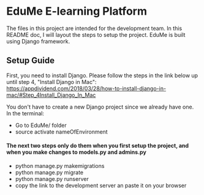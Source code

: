 # EduMe E-learning Platform
The files in this project are intended for the development team. In this README doc, I will layout the steps to setup the project. EduMe is built using Django framework.

## Setup Guide
First, you need to install Django. Please follow the steps in the link below up until step 4, "Install Django in Mac":
https://appdividend.com/2018/03/28/how-to-install-django-in-mac/#Step_4Install_Django_In_Mac

You don't have to create a new Django project since we already have one. In the terminal:
- Go to EduMe/ folder 
- source activate nameOfEnvironment
#### The next two steps only do them when you first setup the project, and when you make changes to models.py and admins.py
- python manage.py makemigrations
- python manage.py migrate
- python manage.py runserver
- copy the link to the development server an paste it on your browser

